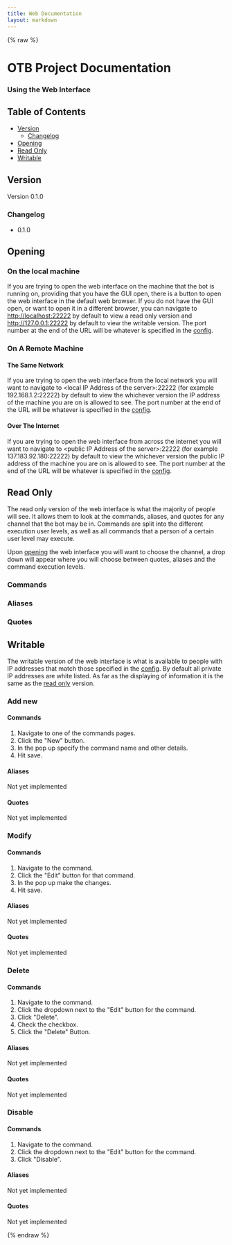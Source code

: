 ```yaml
---
title: Web Documentation
layout: markdown
---
```


{% raw %}
# OTB Project Documentation

### Using the Web Interface

## Table of Contents

- [Version](#version)
	- [Changelog](#changelog)
- [Opening](#opening)
- [Read Only](#read-only)
- [Writable](#writable)

## Version

Version 0.1.0

### Changelog
* 0.1.0

## Opening

### On the local machine
If you are trying to open the web interface on the machine that the bot is running on, providing that you have the GUI open, there is a button to open the web interface in the default web browser.
If you do not have the GUI open, or want to open it in a different browser, you can navigate to <a href="http://localhost:22222" target="_blank">http://localhost:22222</a> by default to view a read only version and <a href="http://127.0.0.1:22222" target="_blank">http://127.0.0.1:22222</a> by default to view the writable version.
The port number at the end of the URL will be whatever is specified in the <a href="config-documentation.md#web-config" target="_blank">config</a>.

### On A Remote Machine

#### The Same Network

If you are trying to open the web interface from the local network you will want to navigate to &lt;local IP Address of the server&gt;:22222 (for example 192.168.1.2:22222) by default to view the whichever version the IP address of the machine you are on is allowed to see.
The port number at the end of the URL will be whatever is specified in the <a href="config-documentation.md#web-config" target="_blank">config</a>.

#### Over The Internet

If you are trying to open the web interface from across the internet you will want to navigate to &lt;public IP Address of the server&gt;:22222 (for example 137.183.92.180:22222) by default to view the whichever version the public IP address of the machine you are on is allowed to see.
The port number at the end of the URL will be whatever is specified in the <a href="config-documentation.md#web-config" target="_blank">config</a>.

## Read Only

The read only version of the web interface is what the majority of people will see. It allows them to look at the commands, aliases, and quotes for any channel that the bot may be in. Commands are split into the different execution user levels, as well as all commands that a person of a certain user level may execute.

Upon [opening](#opening) the web interface you will want to choose the channel, a drop down will appear where you will choose between quotes, aliases and the command execution levels.

### Commands

### Aliases

### Quotes

## Writable

The writable version of the web interface is what is available to people with IP addresses that match those specified in the <a href="config-documentation.md#web-config" target="_blank">config</a>. By default all private IP addresses are white listed. As far as the displaying of information it is the same as the [read only](#read-only) version. 

### Add new

#### Commands
1. Navigate to one of the commands pages.
2. Click the "New" button.
3. In the pop up specify the command name and other details.
4. Hit save.

#### Aliases
Not yet implemented

#### Quotes
Not yet implemented

### Modify

#### Commands
1. Navigate to the command.
2. Click the "Edit" button for that command.
3. In the pop up make the changes.
4. Hit save.

#### Aliases
Not yet implemented

#### Quotes
Not yet implemented

### Delete

#### Commands
1. Navigate to the command.
2. Click the dropdown next to the "Edit" button for the command.
3. Click "Delete".
4. Check the checkbox.
5. Click the "Delete" Button.

#### Aliases
Not yet implemented

#### Quotes
Not yet implemented

### Disable

#### Commands
1. Navigate to the command.
2. Click the dropdown next to the "Edit" button for the command.
3. Click "Disable".

#### Aliases
Not yet implemented

#### Quotes
Not yet implemented


{% endraw %}
